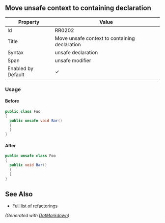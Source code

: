 ## Move unsafe context to containing declaration

| Property           | Value                                         |
| ------------------ | --------------------------------------------- |
| Id                 | RR0202                                        |
| Title              | Move unsafe context to containing declaration |
| Syntax             | unsafe declaration                            |
| Span               | unsafe modifier                               |
| Enabled by Default | &#x2713;                                      |

### Usage

#### Before

```csharp
public class Foo
{
  public unsafe void Bar()
  {
  }
}
```

#### After

```csharp
public unsafe class Foo
{
  public void Bar()
  {
  }
}
```

## See Also

* [Full list of refactorings](Refactorings.md)


*\(Generated with [DotMarkdown](http://github.com/JosefPihrt/DotMarkdown)\)*